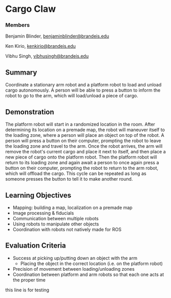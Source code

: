 # Cargo Claw

### Members

Benjamin Blinder, [benjaminblinder@brandeis.edu](mailto:benjaminblinder@brandeis.edu)

Ken Kirio, [kenkirio@brandeis.edu](mailto:kenkirio@brandeis.edu)

Vibhu Singh, [vibhusingh@brandeis.edu](mailto:kenkirio@brandeis.edu)

## Summary

Coordinate a stationary arm robot and a platform robot to load and unload cargo autonomously. A person will be able to press a button to inform the robot to go to the arm, which will load/unload a piece of cargo.

## Demonstration

The platform robot will start in a randomized location in the room. After determining its location on a premade map, the robot will maneuver itself to the loading zone, where a person will place an object on top of the robot. A person will press a button on their computer, prompting the robot to leave the loading zone and travel to the arm. Once the robot arrives, the arm will remove the robot's current cargo and place it next to itself, and then place a new piece of cargo onto the platform robot. Then the platform robot will return to its loading zone and again await a person to once again press a button on their computer, prompting the robot to return to the arm robot, which will offload the cargo. This cycle can be repeated as long as someone presses the button to tell it to make another round.

## Learning Objectives

- Mapping: building a map, localization on a premade map
- Image processing & fiducials
- Communication between multiple robots
- Using robots to manipulate other objects
- Coordination with robots not natively made for ROS

## Evaluation Criteria

- Success at picking up/putting down an object with the arm
  - Placing the object in the correct location (i.e. on the platform robot)
- Precision of movement between loading/unloading zones
- Coordination between platform and arm robots so that each one acts at the proper time


this line is for testing